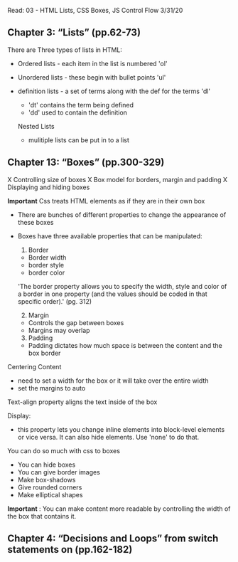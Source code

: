 Read: 03 - HTML Lists, CSS Boxes, JS Control Flow
3/31/20
## Chapter 3: “Lists” (pp.62-73)

There are Three types of lists in HTML:
- Ordered lists - each item in the list is numbered 'ol'
- Unordered lists - these begin with bullet points 'ul'
- definition lists - a set of terms along with the def for the terms 'dl'
  - 'dt' contains the term being defined
  - 'dd' used to contain the definition

  Nested Lists
  - mulitiple lists can be put in to a list

## Chapter 13: “Boxes” (pp.300-329)

X Controlling size of boxes
X Box model for borders, margin and padding 
X Displaying and hiding boxes

**Important** Css treats HTML elements as if they are in their own box
- There are bunches of different properties to change the appearance of these boxes
- Boxes have three available properties that can be manipulated:
  1. Border
    - Border width
    - border style
    - border color

    'The border property allows you to specify the width, style and color of a border in one property (and the values should be coded in that specific order).' (pg. 312)

  2. Margin
    - Controls the gap between boxes
    - Margins may overlap 
  3. Padding
    - Padding dictates how much space is between the content and the box border

Centering Content
- need to set a width for the box or it will take over the entire width
- set the margins to auto

Text-align property aligns the text inside of the box

Display:
- this property lets you change inline elements into block-level elements or vice versa. It can also hide elements. Use 'none' to do that.

You can do so much with css to boxes
- You can hide boxes
- You can give border images
- Make box-shadows
- Give rounded corners
- Make elliptical shapes

**Important** : You can make content more readable by controlling the width of the box that contains it.

## Chapter 4: “Decisions and Loops” from switch statements on (pp.162-182)
